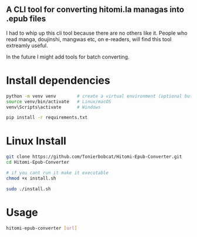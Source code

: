 ## A CLI tool for converting hitomi.la managas into .epub files
I had to whip up this cli tool because there are no others like it.
People who read manga, doujinshi, mangwas etc, on e-readers, will find this tool extreamly useful.

In the future I might add tools for batch converting.

# Install dependencies
```bash
python -m venv venv        # create a virtual environment (optional but recommended)
source venv/bin/activate   # Linux/macOS
venv\Scripts\activate      # Windows

pip install -r requirements.txt
```
# Linux Install
```bash
git clone https://github.com/Tonierbobcat/Hitomi-Epub-Converter.git
cd Hitomi-Epub-Converter

# if you cant run it make it executable
chmod +x install.sh

sudo ./install.sh
```
# Usage
```bash
hitomi-epub-converter [url]
```
